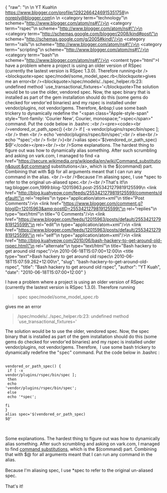 {
  "raw": "<entry>\n  <author>\n    <name>YT Kuah</name>\n    <uri>https://www.blogger.com/profile/12922664246915351758</uri>\n    <email>noreply@blogger.com</email>\n  </author>\n  <category term=\"technology\"\n    scheme=\"http://www.blogger.com/atom/ns#\"/>\n  <category term=\"rspec\"\n    scheme=\"http://www.blogger.com/atom/ns#\"/>\n  <category term=\"http://schemas.google.com/blogger/2008/kind#post\"\n    scheme=\"http://schemas.google.com/g/2005#kind\"/>\n  <category term=\"rails\"\n    scheme=\"http://www.blogger.com/atom/ns#\"/>\n  <category term=\"scripting\"\n    scheme=\"http://www.blogger.com/atom/ns#\"/>\n  <category term=\"bash\"\n    scheme=\"http://www.blogger.com/atom/ns#\"/>\n  <content type=\"html\">I have a problem where a project is using an older version of RSpec (currently the lastest version is RSpec 1.3.0). Therefore running&lt;br /&gt;&lt;blockquote&gt;spec spec/model/some_model_spec.rb&lt;/blockquote&gt;gives me an error&lt;br /&gt;&lt;blockquote&gt;/spec/models/../spec_helper.rb:23: undefined method `use_transactional_fixtures='&lt;/blockquote&gt;The solution would be to use the older, vendored spec. Now, the spec binary that is installed as part of the gem installation should do this (some gems do checked for vendor'ed binaries) and my rspec is installed under vendor/plugins, not vendor/gems. Therefore, &amp;nbsp;I use some bash trickery to dynamically redefine the &quot;&lt;span class=&quot;Apple-style-span&quot; style=&quot;font-family: 'Courier New', Courier, monospace;&quot;&gt;spec&lt;/span&gt;&quot; command. Put the code below in .bashrc :&lt;br /&gt;&lt;pre&gt;&lt;code&gt;&lt;br /&gt;vendored_or_path_spec() {&lt;br /&gt;  if [ -x vendor/plugins/rspec/bin/spec ];&lt;br /&gt;  then &lt;br /&gt;    echo 'vendor/plugins/rspec/bin/spec';&lt;br /&gt;  else&lt;br /&gt;    echo '*spec';&lt;br /&gt;  fi&lt;br /&gt;}&lt;br /&gt;alias spec='$(vendored_or_path_spec) $@'&lt;/code&gt;&lt;/pre&gt;&lt;br /&gt;&lt;br /&gt;Some explanations. The hardest thing to figure out was how to dynamically alias something. After such scrumbling and asking on vark.com, I managed to find &lt;a href=&quot;https://secure.wikimedia.org/wikipedia/en/wiki/Command_substitution&quot;&gt;command substitutions&lt;/a&gt;, which is the $(command) part. Combining that with $@ for all arguments meant that I can run any command in the alias. &lt;br /&gt;&lt;br /&gt;Because I'm aliasing spec, I use *spec to refer to the original un-aliased spec.&lt;br /&gt;&lt;br /&gt;That's it!</content>\n  <id>tag:blogger.com,1999:blog-12015963.post-2553421279819125599</id>\n  <link href=\"http://blog.kuahyeow.com/feeds/2553421279819125599/comments/default\"\n    rel=\"replies\"\n    type=\"application/atom+xml\"\n    title=\"Post Comments\"/>\n  <link href=\"https://www.blogger.com/comment.g?blogID=12015963&amp;postID=2553421279819125599\"\n    rel=\"replies\"\n    type=\"text/html\"\n    title=\"0 Comments\"/>\n  <link href=\"https://www.blogger.com/feeds/12015963/posts/default/2553421279819125599\"\n    rel=\"edit\"\n    type=\"application/atom+xml\"/>\n  <link href=\"https://www.blogger.com/feeds/12015963/posts/default/2553421279819125599\"\n    rel=\"self\"\n    type=\"application/atom+xml\"/>\n  <link href=\"http://blog.kuahyeow.com/2010/06/bash-hackery-to-get-around-old-rspec.html\"\n    rel=\"alternate\"\n    type=\"text/html\"\n    title=\"Bash hackery to get around old rspec\"/>\n  <published>2010-06-18T15:07:00+12:00</published>\n  <title type=\"text\">Bash hackery to get around old rspec</title>\n  <updated>2010-06-18T15:07:59.262+12:00</updated>\n</entry>",
  "slug": "bash-hackery-to-get-around-old-rspec",
  "title": "Bash hackery to get around old rspec",
  "author": "YT Kuah",
  "date": "2010-06-18T15:07:00+12:00"
}

I have a problem where a project is using an older version of RSpec (currently the lastest version is RSpec 1.3.0). Therefore running<br /><blockquote>spec spec/model/some_model_spec.rb</blockquote>gives me an error<br /><blockquote>/spec/models/../spec_helper.rb:23: undefined method `use_transactional_fixtures='</blockquote>The solution would be to use the older, vendored spec. Now, the spec binary that is installed as part of the gem installation should do this (some gems do checked for vendor'ed binaries) and my rspec is installed under vendor/plugins, not vendor/gems. Therefore, &nbsp;I use some bash trickery to dynamically redefine the "<span class="Apple-style-span" style="font-family: 'Courier New', Courier, monospace;">spec</span>" command. Put the code below in .bashrc :<br /><pre><code><br />vendored_or_path_spec() {<br />  if [ -x vendor/plugins/rspec/bin/spec ];<br />  then <br />    echo 'vendor/plugins/rspec/bin/spec';<br />  else<br />    echo '*spec';<br />  fi<br />}<br />alias spec='$(vendored_or_path_spec) $@'</code></pre><br /><br />Some explanations. The hardest thing to figure out was how to dynamically alias something. After such scrumbling and asking on vark.com, I managed to find <a href="https://secure.wikimedia.org/wikipedia/en/wiki/Command_substitution">command substitutions</a>, which is the $(command) part. Combining that with $@ for all arguments meant that I can run any command in the alias. <br /><br />Because I'm aliasing spec, I use *spec to refer to the original un-aliased spec.<br /><br />That's it!